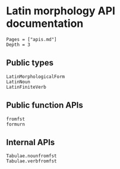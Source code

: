 
# Latin morphology API documentation


```@contents
Pages = ["apis.md"]
Depth = 3
```

## Public types

```@docs
LatinMorphologicalForm
LatinNoun
LatinFiniteVerb
```

## Public function APIs

```@docs
fromfst
formurn
```

## Internal APIs


```@docs
Tabulae.nounfromfst
Tabulae.verbfromfst
```